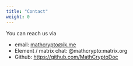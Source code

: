 ```yaml
---
title: "Contact"
weight: 0
---
```


You can reach us via
- email: mathcrypto@ik.me
- Element / matrix chat: @mathcrypto:matrix.org
- Github: https://github.com/MathCryptoDoc